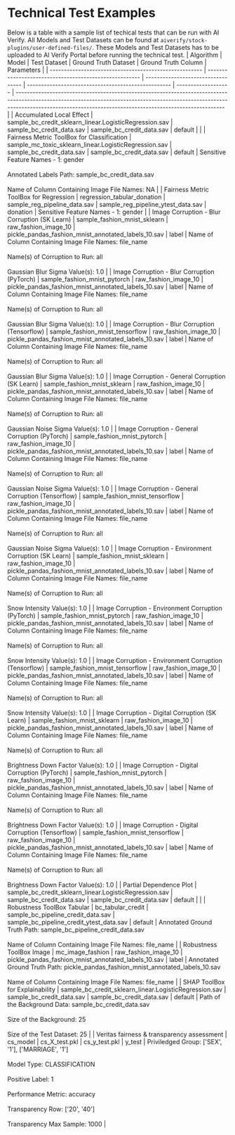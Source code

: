 # Technical Test Examples
Below is a table with a sample list of techical tests that can be run with AI Verify. All Models and Test Datasets can be found at `aiverify/stock-plugins/user-defined-files/`. These Models and Test Datasets has to be uploaded to AI Verify Portal before running the technical test.
| Algorithm                                              | Model                                                  | Test Dataset                       | Ground Truth Dataset                                | Ground Truth Column | Parameters                                                                                                                                                                                                                             |
| ------------------------------------------------------ | ------------------------------------------------------ | ---------------------------------- | --------------------------------------------------- | ------------------- | -------------------------------------------------------------------------------------------------------------------------------------------------------------------------------------------------------------------------------------- |
| Accumulated Local Effect                               | sample_bc_credit_sklearn_linear.LogisticRegression.sav | sample_bc_credit_data.sav          | sample_bc_credit_data.sav                           | default             |                                                                                                                                                                                                                                        |
| Fairness Metric ToolBox for Classification             | sample_mc_toxic_sklearn_linear.LogisticRegression.sav  | sample_bc_credit_data.sav          | sample_bc_credit_data.sav                           | default             | Sensitive Feature Names - 1: gender <br><br> Annotated Labels Path: sample_bc_credit_data.sav <br><br> Name of Column Containing Image File Names: NA                                                                                  |
| Fairness Metric ToolBox for Regression                 | regression_tabular_donation                            | sample_reg_pipeline_data.sav       | sample_reg_pipeline_ytest_data.sav                  | donation            | Sensitive Feature Names - 1: gender                                                                                                                                                                                                    |
| Image Corruption - Blur Corruption (SK Learn)          | sample_fashion_mnist_sklearn                           | raw_fashion_image_10               | pickle_pandas_fashion_mnist_annotated_labels_10.sav | label               | Name of Column Containing Image File Names: file_name <br><br> Name(s) of Corruption to Run: all <br><br> Gaussian Blur Sigma Value(s): 1.0                                                                                            |
| Image Corruption - Blur Corruption (PyTorch)           | sample_fashion_mnist_pytorch                           | raw_fashion_image_10               | pickle_pandas_fashion_mnist_annotated_labels_10.sav | label               | Name of Column Containing Image File Names: file_name <br><br> Name(s) of Corruption to Run: all <br><br> Gaussian Blur Sigma Value(s): 1.0                                                                                            |
| Image Corruption - Blur Corruption (Tensorflow)        | sample_fashion_mnist_tensorflow                        | raw_fashion_image_10               | pickle_pandas_fashion_mnist_annotated_labels_10.sav | label               | Name of Column Containing Image File Names: file_name <br><br> Name(s) of Corruption to Run: all <br><br> Gaussian Blur Sigma Value(s): 1.0                                                                                            |
| Image Corruption - General Corruption (SK Learn)       | sample_fashion_mnist_sklearn                           | raw_fashion_image_10               | pickle_pandas_fashion_mnist_annotated_labels_10.sav | label               | Name of Column Containing Image File Names: file_name <br><br> Name(s) of Corruption to Run: all <br><br> Gaussian Noise Sigma Value(s): 1.0                                                                                           |
| Image Corruption - General Corruption (PyTorch)        | sample_fashion_mnist_pytorch                           | raw_fashion_image_10               | pickle_pandas_fashion_mnist_annotated_labels_10.sav | label               | Name of Column Containing Image File Names: file_name <br><br> Name(s) of Corruption to Run: all <br><br> Gaussian Noise Sigma Value(s): 1.0                                                                                           |
| Image Corruption - General Corruption (Tensorflow)     | sample_fashion_mnist_tensorflow                        | raw_fashion_image_10               | pickle_pandas_fashion_mnist_annotated_labels_10.sav | label               | Name of Column Containing Image File Names: file_name <br><br> Name(s) of Corruption to Run: all <br><br> Gaussian Noise Sigma Value(s): 1.0                                                                                           |
| Image Corruption - Environment Corruption (SK Learn)   | sample_fashion_mnist_sklearn                           | raw_fashion_image_10               | pickle_pandas_fashion_mnist_annotated_labels_10.sav | label               | Name of Column Containing Image File Names: file_name <br><br> Name(s) of Corruption to Run: all <br><br> Snow Intensity Value(s): 1.0                                                                                                 |
| Image Corruption - Environment Corruption (PyTorch)    | sample_fashion_mnist_pytorch                           | raw_fashion_image_10               | pickle_pandas_fashion_mnist_annotated_labels_10.sav | label               | Name of Column Containing Image File Names: file_name <br><br> Name(s) of Corruption to Run: all <br><br> Snow Intensity Value(s): 1.0                                                                                                 |
| Image Corruption - Environment Corruption (Tensorflow) | sample_fashion_mnist_tensorflow                        | raw_fashion_image_10               | pickle_pandas_fashion_mnist_annotated_labels_10.sav | label               | Name of Column Containing Image File Names: file_name <br><br> Name(s) of Corruption to Run: all <br><br> Snow Intensity Value(s): 1.0                                                                                                 |
| Image Corruption - Digital Corruption (SK Learn)       | sample_fashion_mnist_sklearn                           | raw_fashion_image_10               | pickle_pandas_fashion_mnist_annotated_labels_10.sav | label               | Name of Column Containing Image File Names: file_name <br><br> Name(s) of Corruption to Run: all <br><br> Brightness Down Factor Value(s): 1.0                                                                                         |
| Image Corruption - Digital Corruption (PyTorch)        | sample_fashion_mnist_pytorch                           | raw_fashion_image_10               | pickle_pandas_fashion_mnist_annotated_labels_10.sav | label               | Name of Column Containing Image File Names: file_name <br><br> Name(s) of Corruption to Run: all <br><br> Brightness Down Factor Value(s): 1.0                                                                                         |
| Image Corruption - Digital Corruption (Tensorflow)     | sample_fashion_mnist_tensorflow                        | raw_fashion_image_10               | pickle_pandas_fashion_mnist_annotated_labels_10.sav | label               | Name of Column Containing Image File Names: file_name <br><br> Name(s) of Corruption to Run: all <br><br> Brightness Down Factor Value(s): 1.0                                                                                         |
| Partial Dependence Plot                                | sample_bc_credit_sklearn_linear.LogisticRegression.sav | sample_bc_credit_data.sav          | sample_bc_credit_data.sav                           | default             |                                                                                                                                                                                                                                        |
| Robustness ToolBox Tabular                             | bc_tabular_credit                                      | sample_bc_pipeline_credit_data.sav | sample_bc_pipeline_credit_ytest_data.sav            | default             | Annotated Ground Truth Path: sample_bc_pipeline_credit_data.sav <br><br> Name of Column Containing Image File Names: file_name                                                                                                         |
| Robustness ToolBox Image                               | mc_image_fashion                                       | raw_fashion_image_10               | pickle_pandas_fashion_mnist_annotated_labels_10.sav | label               | Annotated Ground Truth Path: pickle_pandas_fashion_mnist_annotated_labels_10.sav <br><br> Name of Column Containing Image File Names: file_name                                                                                        |
| SHAP ToolBox for Explainability                        | sample_bc_credit_sklearn_linear.LogisticRegression.sav | sample_bc_credit_data.sav          | sample_bc_credit_data.sav                           | default             | Path of the Background Data: sample_bc_credit_data.sav <br><br> Size of the Background: 25 <br><br> Size of the Test Dataset: 25                                                                                                       |
| Veritas fairness & transparency assessment             | cs_model                                               | cs_X_test.pkl                      | cs_y_test.pkl                                       | y_test              | Priviledged Group: ['SEX', '1'], ['MARRIAGE', '1'] <br><br> Model Type: CLASSIFICATION <br><br> Positive Label: 1 <br><br> Performance Metric: accuracy <br><br> Transparency Row: ['20', '40'] <br><br> Transparency Max Sample: 1000 |